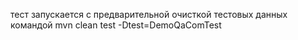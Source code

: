 тест запускается с предварительной очисткой тестовых данных командой
mvn clean test -Dtest=DemoQaComTest
